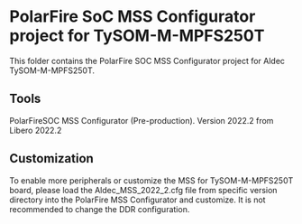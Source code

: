 # PolarFire SoC MSS Configurator project for TySOM-M-MPFS250T
This folder contains the PolarFire SOC MSS Configurator project for Aldec TySOM-M-MPFS250T.

## Tools
PolarFireSOC MSS Configurator (Pre-production). Version 2022.2 from Libero 2022.2

## Customization
To enable more peripherals or customize the MSS for TySOM-M-MPFS250T board, please load the Aldec_MSS_2022_2.cfg  file from specific version directory into the PolarFire MSS Configurator and customize.
It is not recommended to change the DDR configuration.
